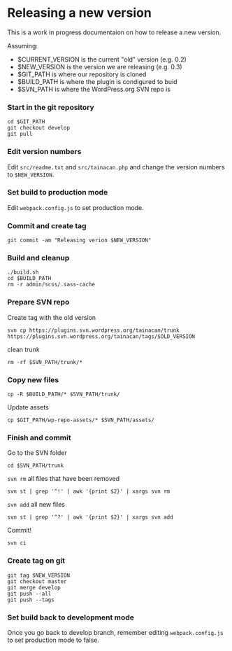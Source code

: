 # Releasing a new version

This is a work in progress documentaion on how to release a new version.

Assuming:

* $CURRENT_VERSION is the current "old" version (e.g. 0.2)
* $NEW_VERSION is the version we are releasing (e.g. 0.3)
* $GIT_PATH is where our repository is cloned
* $BUILD_PATH is where the plugin is condigured to buid 
* $SVN_PATH is where the WordPress.org SVN repo is


### Start in the git repository

```
cd $GIT_PATH
git checkout develop
git pull
```

### Edit version numbers

Edit `src/readme.txt` and `src/tainacan.php` and change the version numbers to `$NEW_VERSION`.

### Set build to production mode

Edit `webpack.config.js` to set production mode.

### Commit and create tag

```
git commit -am "Releasing verion $NEW_VERSION"
```

### Build and cleanup 

```
./build.sh
cd $BUILD_PATH
rm -r admin/scss/.sass-cache
```

### Prepare SVN repo

Create tag with the old version

```
svn cp https://plugins.svn.wordpress.org/tainacan/trunk https://plugins.svn.wordpress.org/tainacan/tags/$OLD_VERSION
```

clean trunk

```
rm -rf $SVN_PATH/trunk/*
```

### Copy new files

```
cp -R $BUILD_PATH/* $SVN_PATH/trunk/
```

Update assets

```
cp $GIT_PATH/wp-repo-assets/* $SVN_PATH/assets/
```


### Finish and commit

Go to the SVN folder

```
cd $SVN_PATH/trunk
```

`svn rm` all files that have been removed

```
svn st | grep '^!' | awk '{print $2}' | xargs svn rm
```

`svn add` all new files

```
svn st | grep '^?' | awk '{print $2}' | xargs svn add
```

Commit!

```
svn ci
```

### Create tag on git

```
git tag $NEW_VERSION
git checkout master
git merge develop
git push --all
git push --tags
```

### Set build back to development mode

Once you go back to develop branch, remember editing `webpack.config.js` to set production mode to false.


